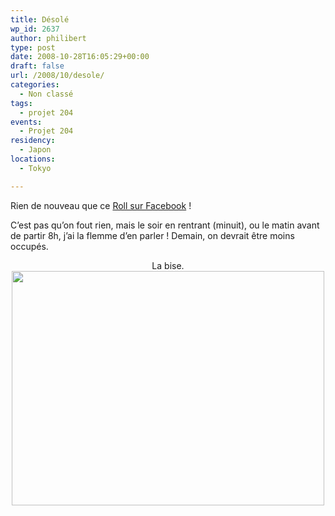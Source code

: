 ```yaml
---
title: Désolé
wp_id: 2637
author: philibert
type: post
date: 2008-10-28T16:05:29+00:00
draft: false
url: /2008/10/desole/
categories:
  - Non classé
tags:
  - projet 204
events:
  - Projet 204
residency:
  - Japon
locations:
  - Tokyo

---
```

Rien de nouveau que ce <a title="Roll Facebook" href="https://www.facebook.com/album.php?aid=40004&l=46252&id=569412883" target="_blank">Roll sur Facebook</a> !

C&rsquo;est pas qu&rsquo;on fout rien, mais le soir en rentrant (minuit), ou le matin avant de partir 8h, j&rsquo;ai la flemme d&rsquo;en parler ! Demain, on devrait être moins occupés.

<p style="text-align: center;">
  La bise.<a href="{{< aws >}}/uploads/img_4384.jpg" target="_blank"><img class="aligncenter size-full wp-image-477" title="img_4384" src="{{< aws >}}/uploads/img_4384.jpg" alt="" width="500" height="375" /></a>
</p>